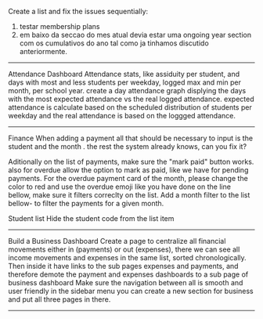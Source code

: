 Create a list and fix the issues sequentially:
1. testar membership plans
2. em baixo da seccao do mes atual devia estar uma ongoing year section com os cumulativos do ano tal como ja tinhamos discutido anteriormente.
---

Attendance Dashboard
Attendance stats, like assiduity per student, and days with most and less students per weekday, logged max and min per month, per school year.
create a day attendance graph displying the days with the most expected attendance vs the real logged attendance.
expected attendance is calculate based on the scheduled distribution of students per weekday and the real attendance is based on the loggged attendance.

---
Finance
When adding a payment all that should be necessary to input is the student and the month . the rest the system already knows, can you fix it?

Aditionally on the list of payments, make sure the "mark paid" button works. also for overdue allow the option to mark as paid, like we have for pending payments.
For the overdue payment card of the month, please change the color to red and use the overdue emoji like you have done on the line bellow, make sure it filters correclty on the list.
Add a month filter to the list bellow- to filter the payments for a given month.

Student list
Hide the student code from the list item

---

Build a Business Dashboard
Create a page to centralize all financial movements either in (payments) or out (expenses), there we can see all income movements and expenses in the same list, sorted chronologically.
Then inside it have links to the sub pages expenses and payments, and therefore demote the payment and expenses dashboards to a sub page of business dashboard
Make sure the navigation between all is smooth and user friendly
in the sidebar menu you can create a new section for business and put all three pages in there.


---

